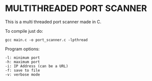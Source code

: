 MULTITHREADED PORT SCANNER
==========================

This is a multi threaded port scanner made in C.

To compile just do:

`gcc main.c -o port_scanner.c -lpthread`

Program options:

```
-l: minimum port
-h: maximum port
-i: IP Address (can be a URL)
-f: save to file
-v: verbose mode
```
